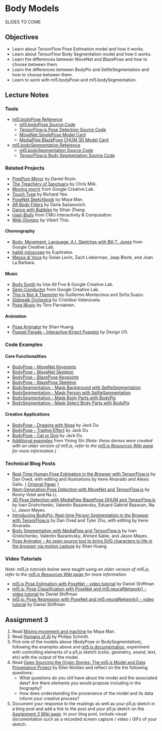 # Body Models

SLIDES TO COME

## Objectives

- Learn about TensorFlow Pose Estimation model and how it works.
- Learn about TensorFlow Body Segmentation model and how it works.
- Learn the differences between MoveNet and BlazePose and how to choose between them.
- Learn the differences between BodyPix and SelfieSegmentation and how to choose between them.
- Learn to work with ml5.bodyPose and ml5.bodySegmentation.

## Lecture Notes

### Tools

- [ml5.bodyPose Reference](https://docs.ml5js.org/#/reference/bodypose)
  - [ml5.bodyPose Source Code](https://github.com/ml5js/ml5-next-gen/tree/main/src/BodyPose)
  - [TensorFlow.js Pose Detection Source Code](https://github.com/tensorflow/tfjs-models/tree/master/pose-detection)
  - [MoveNet.SinglePose Model Card](https://storage.googleapis.com/movenet/MoveNet.SinglePose%20Model%20Card.pdf)
  - [MediaPipe BlazePose CHUM 3D Model Card](https://drive.google.com/file/d/10WlcTvrQnR_R2TdTmKw0nkyRLqrwNkWU/)
- [ml5.bodySegmentation Reference](https://docs.ml5js.org/#/reference/body-segmentation)
  - [ml5.bodySegmentation Source Code](https://github.com/ml5js/ml5-next-gen/tree/main/src/BodySegmentation)
  - [TensorFlow.js Body Segmentation Source Code](https://github.com/tensorflow/tfjs-models/tree/master/body-segmentation)

### Related Projects

- [PomPom Mirror](https://vimeo.com/128375543) by Daniel Rozin.
- [The Treachery of Sanctuary](https://www.youtube.com/watch?v=I5__9hq-yas&feature=youtu.be) by Chris Milk.
- [Moving morrir](https://experiments.withgoogle.com/move-mirror) from Google Creative Lab.
- [Touch Type](https://experiments.withgoogle.com/touch-type) by Richard Yee.
- [PoseNet Sketchbook](https://googlecreativelab.github.io/posenet-sketchbook/) by Maya Man.
- [AR Body Filters](https://sheeborshee.com/AR-body-filters-2019) by Daria Sazanovich.
- [Dance with Bubbles](https://sihanzhang.wixsite.com/myspace/machine-learning-for-the-web) by Sihan Zhang.
- [nixel-Body](http://cmuems.com/2018/60212f/nixel/10/12/nixel-body/) from CMU Interactivity & Computation.
- [Web Olympic](https://vibertthio.com/web-olympic/) by Vibert Thio.

#### Choreography

- [Body, Movement, Language: A.I. Sketches with Bill T. Jones](https://experiments.withgoogle.com/billtjonesai) from Google Creative Lab.
- [ballet rotoscope](https://www.youtube.com/watch?v=yzJk6ww3LD0) by Euphrates.
- [Messa di Voce](https://vimeo.com/2892576) by Golan Levin, Zach Lieberman, Jaap Blonk, and Joan La Barbara.

#### Music

- [Body Synth](https://experiments.withgoogle.com/body-synth) by Use All Five & Google Creative Lab.
- [Semi-Conductor](https://experiments.withgoogle.com/semi-conductor) from Google Creative Lab.
- [This Is Not A Theremin](https://sofiaitp.wordpress.com/2018/12/04/this-is-not-a-theremin/) by Guillermo Montecinos and Sofía Suazo.
- [Sidewalk Orchestra](https://github.com/cvalenzuela/sidewalk_orchestra) by Cristóbal Valenzuela.
- [Pose Music](https://codepen.io/teropa/full/QxLrMp/) by Tero Parviainen.

#### Animation

- [Pose Animator](https://github.com/yemount/pose-animator/) by Shan Huang.
- [Puppet Parade - Interactive Kinect Puppets](https://vimeo.com/34824490) by Design I/O.

### Code Examples

#### Core Functionalities

- [BodyPose - MoveNet Keypoints](https://editor.p5js.org/ml5/sketches/c8sl_hGmN)
- [BodyPose - MoveNet Skeleton](https://editor.p5js.org/ml5/sketches/vpSI23x0A)
- [BodyPose - BlazePose Keypoints](https://editor.p5js.org/ml5/sketches/OukJYAJAb)
- [BodyPose - BlazePose Skeleton](https://editor.p5js.org/ml5/sketches/KWgsAbgkk)
- [BodySegmentation - Mask Background with SelfieSegmentation](https://editor.p5js.org/ml5/sketches/KNsdeNhrp)
- [BodySegmentation - Mask Person with SelfieSegmentation](https://editor.p5js.org/ml5/sketches/h6TN8umP5)
- [BodySegmentation - Mask Body Parts with BodyPix](https://editor.p5js.org/ml5/sketches/ruoyal-RC)
- [BodySegmentation - Mask Select Body Parts with BodyPix](https://editor.p5js.org/ml5/sketches/R5rug0HKk)

#### Creative Applications

- [BodyPose - Drawing with Nose](https://editor.p5js.org/jackbdu/sketches/bUsDnrEbv) by Jack Du
- [BodyPose - Trailing Effect](https://editor.p5js.org/jackbdu/sketches/eQTjLNK35) by Jack Du
- [BodyPose - Cat or Dog](https://editor.p5js.org/jackbdu/sketches/26sLU0Ub-) by Jack Du
- [Additional examples](https://github.com/yining1023/machine-learning-for-the-web/tree/main/week3-pose) from Yining Shi (_Note: these demos were created with an older version of ml5.js, refer to the [ml5.js Resources Wiki page](https://github.com/jackbdu/Intro-ML-Arts-IMA-Summer24/wiki/ml5.js-Resources) for more information._)

### Technical Blog Posts

- [Real-Time Human Pose Estimation in the Browser with TensorFlow.js](https://medium.com/tensorflow/real-time-human-pose-estimation-in-the-browser-with-tensorflow-js-7dd0bc881cd5) by Dan Oved, with editing and illustrations by Irene Alvarado and Alexis Gallo. [ [Original Paper](https://arxiv.org/pdf/1803.08225) ]
- [Next-Generation Pose Detection with MoveNet and TensorFlow.js](https://blog.tensorflow.org/2021/05/next-generation-pose-detection-with-movenet-and-tensorflowjs.html) by Ronny Votel and Na Li.
- [3D Pose Detection with MediaPipe BlazePose GHUM and TensorFlow.js](https://blog.tensorflow.org/2021/08/3d-pose-detection-with-mediapipe-blazepose-ghum-tfjs.html) by Ivan Grishchenko, Valentin Bazarevsky, Eduard Gabriel Bazavan, Na Li, Jason Mayes.
- [Introducing BodyPix: Real-time Person Segmentation in the Browser with TensorFlow.js](https://medium.com/tensorflow/introducing-bodypix-real-time-person-segmentation-in-the-browser-with-tensorflow-js-f1948126c2a0) by Dan Oved and Tyler Zhu, with editing by Irene Alvarado.
- [Body Segmentation with MediaPipe and TensorFlow.js](https://blog.tensorflow.org/2022/01/body-segmentation.html) by Ivan Grishchenko, Valentin Bazarevsky, Ahmed Sabie, and Jason Mayes.
- [Pose Animator - An open source tool to bring SVG characters to life in the browser via motion capture](https://blog.tensorflow.org/2020/05/pose-animator-open-source-tool-to-bring-svg-characters-to-life.html) by Shan Huang.

### Video Tutorials

_Note: ml5.js tutorials below were taught using an older version of ml5.js, refer to the [ml5.js Resources Wiki page](https://github.com/jackbdu/Intro-ML-Arts-IMA-Summer24/wiki/ml5.js-Resources) for more information._

- [ml5.js Pose Estimation with PoseNet - video tutorial](https://youtu.be/OIo-DIOkNVg?list=PLRqwX-V7Uu6YPSwT06y_AEYTqIwbeam3y) by Daniel Shiffman
- [ml5.js: Pose Classification with PoseNet and ml5.neuralNetwork() - video tutorial](https://www.youtube.com/watch?v=FYgYyq-xqAw&t=1197s) by Daniel Shiffman
- [ml5.js: Pose Regression with PoseNet and ml5.neuralNetwork() - video tutorial](https://www.youtube.com/watch?v=lob74HqHYJ0) by Daniel Shiffman

## Assignment 3

1. Read [Mixing movement and machine](https://medium.com/artists-and-machine-intelligence/mixing-movement-and-machine-848095ea5596) by Maya Man.
2. Read [Humans of AI](https://humans-of.ai/editorial) by Philipp Schmitt.
3. Pick one of the models above (BodyPose or BodySegmentation), following the examples above and [ml5.js documentation](https://docs.ml5js.org/), experiment with controlling elements of a p5.js sketch (color, geometry, sound, text, etc) with the output of the model.
4. Read [Open Sourcing the Origin Stories: The ml5.js Model and Data Provenance Project](https://github.com/ellennickles/ml5js-model-and-data-provenance-project) by Ellen Nickles and reflect on the the following questions:
   - What questions do you still have about the model and the associated data? Are there elements you would propose including in the biography?
   - How does understanding the provenance of the model and its data inform your creative process?
5. Document your response to the readings as well as your p5.js sketch in a blog post and add a link to the post and your p5.js sketch on the [Assignment 3 Wiki page](https://github.com/ml5js/Intro-ML-Arts-IMA-F24/wiki/Assignment-3). In your blog post, include visual documentation such as a recorded screen capture / video / GIFs of your sketch.
